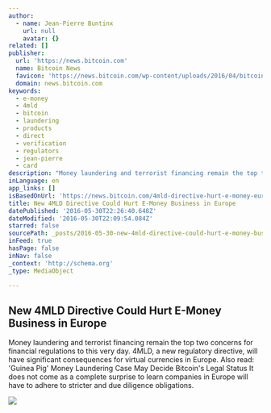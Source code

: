 ```yaml
---
author:
  - name: Jean-Pierre Buntinx
    url: null
    avatar: {}
related: []
publisher:
  url: 'https://news.bitcoin.com'
  name: Bitcoin News
  favicon: 'https://news.bitcoin.com/wp-content/uploads/2016/04/bitcoin_fav.png'
  domain: news.bitcoin.com
keywords:
  - e-money
  - 4mld
  - bitcoin
  - laundering
  - products
  - direct
  - verification
  - regulators
  - jean-pierre
  - card
description: "Money laundering and terrorist financing remain the top two concerns for financial regulations to this very day. 4MLD, a new regulatory directive, will have significant consequences for virtual currencies in Europe. Also read: 'Guinea Pig' Money Laundering Case May Decide Bitcoin's Legal Status It does not come as a complete surprise to learn companies in Europe will have to adhere to stricter and due diligence obligations."
inLanguage: en
app_links: []
isBasedOnUrl: 'https://news.bitcoin.com/4mld-directive-hurt-e-money-europe/'
title: New 4MLD Directive Could Hurt E-Money Business in Europe
datePublished: '2016-05-30T22:26:40.648Z'
dateModified: '2016-05-30T22:09:54.084Z'
starred: false
sourcePath: _posts/2016-05-30-new-4mld-directive-could-hurt-e-money-business-in-europe.md
inFeed: true
hasPage: false
inNav: false
_context: 'http://schema.org'
_type: MediaObject

---
```

<article style=""><h1>New 4MLD Directive Could Hurt E-Money Business in Europe</h1><p>Money laundering and terrorist financing remain the top two concerns for financial regulations to this very day. 4MLD, a new regulatory directive, will have significant consequences for virtual currencies in Europe. Also read: 'Guinea Pig' Money Laundering Case May Decide Bitcoin's Legal Status It does not come as a complete surprise to learn companies in Europe will have to adhere to stricter and due diligence obligations.</p><img src="https://news.bitcoin.com/wp-content/uploads/2016/05/shutterstock_284203856.jpg" /></article>